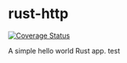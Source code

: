 # rust-http
[![Coverage Status](https://coveralls.io/repos/github/pauwels-labs/homepage/badge.svg?branch=)](https://coveralls.io/github/pauwels-labs/homepage?branch=)

A simple hello world Rust app.
test
